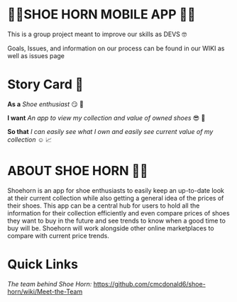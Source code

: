 # 👟📯SHOE HORN MOBILE APP 👟📯
This is a group project meant to improve our skills as DEVS 🤓

Goals, Issues, and information on our process can be found in our WIKI as well as issues page

# Story Card :scroll:

**As a** *Shoe enthusiast* :smirk: 👟

**I want** *An app to view my collection and value of owned shoes*  :sunglasses: :closed_book:

**So that** *I can easily see what I own and easily see current value of my collection* :relaxed: :chart_with_upwards_trend:

# ABOUT SHOE HORN 👟📯

Shoehorn is an app for shoe enthusiasts to easily keep an up-to-date look at their current collection while also getting a general idea of the prices of their shoes. This app can be a central hub for users to hold all the information for their collection efficiently and even compare prices of shoes they want to buy in the future and see trends to know when a good time to buy will be. Shoehorn will work alongside other online marketplaces to compare with current price trends.

# **Quick Links**

*The team behind Shoe Horn:* https://github.com/cmcdonald6/shoe-horn/wiki/Meet-the-Team
